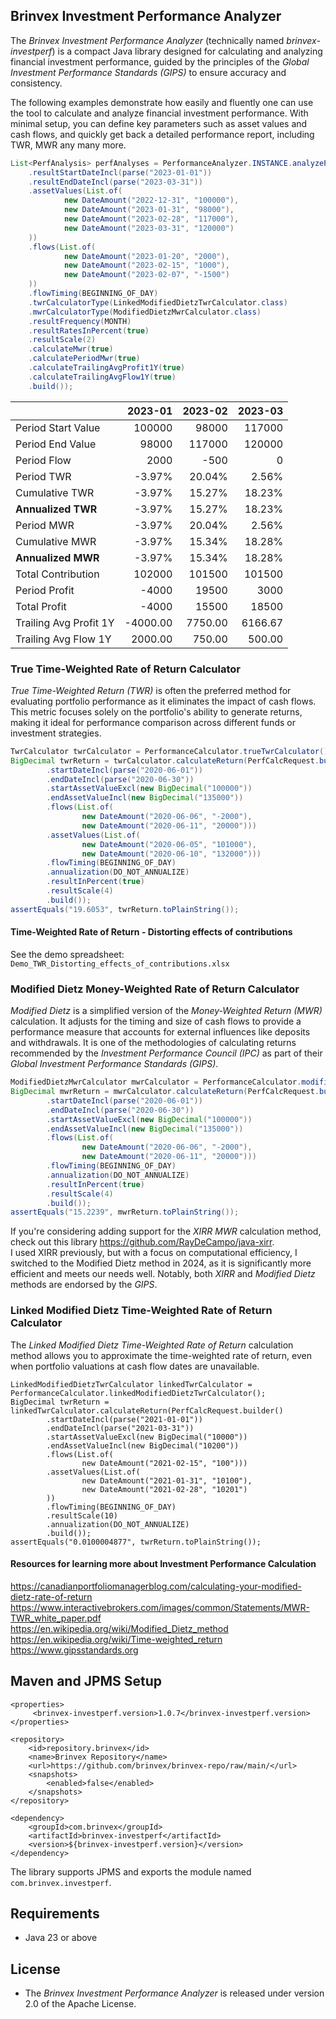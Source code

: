 ## Brinvex Investment Performance Analyzer

The _Brinvex Investment Performance Analyzer_ (technically named _brinvex-investperf_) 
is a compact Java library designed for calculating and analyzing financial investment performance,
guided by the principles of the _Global Investment Performance Standards (GIPS)_ 
to ensure accuracy and consistency.

The following examples demonstrate how easily and fluently one can use the tool to calculate 
and analyze financial investment performance. 
With minimal setup, you can define key parameters such as asset values and cash flows, 
and quickly get back a detailed performance report, including TWR, MWR any many more. 

````java
List<PerfAnalysis> perfAnalyses = PerformanceAnalyzer.INSTANCE.analyzePerformance(PerfAnalysisRequest.builder()
    .resultStartDateIncl(parse("2023-01-01"))
    .resultEndDateIncl(parse("2023-03-31"))
    .assetValues(List.of(
            new DateAmount("2022-12-31", "100000"),
            new DateAmount("2023-01-31", "98000"),
            new DateAmount("2023-02-28", "117000"),
            new DateAmount("2023-03-31", "120000")
    ))
    .flows(List.of(
            new DateAmount("2023-01-20", "2000"),
            new DateAmount("2023-02-15", "1000"),
            new DateAmount("2023-02-07", "-1500")
    ))
    .flowTiming(BEGINNING_OF_DAY)
    .twrCalculatorType(LinkedModifiedDietzTwrCalculator.class)
    .mwrCalculatorType(ModifiedDietzMwrCalculator.class)
    .resultFrequency(MONTH)
    .resultRatesInPercent(true)
    .resultScale(2)
    .calculateMwr(true)
    .calculatePeriodMwr(true)
    .calculateTrailingAvgProfit1Y(true)
    .calculateTrailingAvgFlow1Y(true)
    .build());
````

|                        |  2023-01 | 2023-02 | 2023-03 |
|------------------------|---------:|--------:|--------:|
| Period Start Value     |   100000 |   98000 |  117000 |
| Period End Value       |    98000 |  117000 |  120000 |
| Period Flow            |     2000 |    -500 |       0 |
| Period TWR             |   -3.97% |  20.04% |   2.56% |
| Cumulative TWR         |   -3.97% |  15.27% |  18.23% |
| **Annualized TWR**     |   -3.97% |  15.27% |  18.23% |
| Period MWR             |   -3.97% |  20.04% |   2.56% |
| Cumulative MWR         |   -3.97% |  15.34% |  18.28% |
| **Annualized MWR**     |   -3.97% |  15.34% |  18.28% |
| Total Contribution     |   102000 |  101500 |  101500 |
| Period Profit          |    -4000 |   19500 |    3000 |
| Total Profit           |    -4000 |   15500 |   18500 |
| Trailing Avg Profit 1Y | -4000.00 | 7750.00 | 6166.67 |
| Trailing Avg Flow 1Y   |  2000.00 |  750.00 |  500.00 |

### True Time-Weighted Rate of Return Calculator
_True Time-Weighted Return (TWR)_  is often the preferred method for evaluating portfolio performance
as it eliminates the impact of cash flows.
This metric focuses solely on the portfolio's ability to generate returns,
making it ideal for performance comparison across different funds or investment strategies.
````java
TwrCalculator twrCalculator = PerformanceCalculator.trueTwrCalculator();
BigDecimal twrReturn = twrCalculator.calculateReturn(PerfCalcRequest.builder()
        .startDateIncl(parse("2020-06-01"))
        .endDateIncl(parse("2020-06-30"))
        .startAssetValueExcl(new BigDecimal("100000"))
        .endAssetValueIncl(new BigDecimal("135000"))
        .flows(List.of(
                new DateAmount("2020-06-06", "-2000"),
                new DateAmount("2020-06-11", "20000")))
        .assetValues(List.of(
                new DateAmount("2020-06-05", "101000"),
                new DateAmount("2020-06-10", "132000")))
        .flowTiming(BEGINNING_OF_DAY)
        .annualization(DO_NOT_ANNUALIZE)
        .resultInPercent(true)
        .resultScale(4)
        .build());
assertEquals("19.6053", twrReturn.toPlainString());
````
#### Time-Weighted Rate of Return - Distorting effects of contributions
See the demo spreadsheet:  ```Demo_TWR_Distorting_effects_of_contributions.xlsx```

### Modified Dietz Money-Weighted Rate of Return Calculator

_Modified Dietz_ is a simplified version of the _Money-Weighted Return (MWR)_ calculation. 
It adjusts for the timing and size of cash flows to provide a performance 
measure that accounts for external influences like deposits and withdrawals.
It is one of the methodologies of calculating returns recommended 
by the _Investment Performance Council (IPC)_ as part of their _Global Investment Performance Standards (GIPS)_.

````java
ModifiedDietzMwrCalculator mwrCalculator = PerformanceCalculator.modifiedDietzMwrCalculator();                                                      
BigDecimal mwrReturn = mwrCalculator.calculateReturn(PerfCalcRequest.builder()              
        .startDateIncl(parse("2020-06-01"))                                                 
        .endDateIncl(parse("2020-06-30"))                                                   
        .startAssetValueExcl(new BigDecimal("100000"))                                      
        .endAssetValueIncl(new BigDecimal("135000"))                                        
        .flows(List.of(                                                                     
                new DateAmount("2020-06-06", "-2000"),                                      
                new DateAmount("2020-06-11", "20000")))                                     
        .flowTiming(BEGINNING_OF_DAY)                                                       
        .annualization(DO_NOT_ANNUALIZE)                                                    
        .resultInPercent(true)                                                              
        .resultScale(4)                                                                     
        .build());                                                                          
assertEquals("15.2239", mwrReturn.toPlainString());                                         
````

If you're considering adding support for the _XIRR MWR_ calculation method, 
check out this library https://github.com/RayDeCampo/java-xirr.  
I used XIRR previously, but with a focus on computational efficiency, 
I switched to the Modified Dietz method in 2024, 
as it is significantly more efficient and meets our needs well. 
Notably, both _XIRR_ and _Modified Dietz_ methods are endorsed by the _GIPS_.

### Linked Modified Dietz Time-Weighted Rate of Return Calculator
The _Linked Modified Dietz Time-Weighted Rate of Return_ calculation method allows 
you to approximate the time-weighted rate of return, even when portfolio valuations at cash flow dates are unavailable.
````
LinkedModifiedDietzTwrCalculator linkedTwrCalculator = PerformanceCalculator.linkedModifiedDietzTwrCalculator();
BigDecimal twrReturn = linkedTwrCalculator.calculateReturn(PerfCalcRequest.builder()
        .startDateIncl(parse("2021-01-01"))
        .endDateIncl(parse("2021-03-31"))
        .startAssetValueExcl(new BigDecimal("10000"))
        .endAssetValueIncl(new BigDecimal("10200"))
        .flows(List.of(
                new DateAmount("2021-02-15", "100")))
        .assetValues(List.of(
                new DateAmount("2021-01-31", "10100"),
                new DateAmount("2021-02-28", "10201")
        ))
        .flowTiming(BEGINNING_OF_DAY)
        .resultScale(10)
        .annualization(DO_NOT_ANNUALIZE)
        .build());
assertEquals("0.0100004877", twrReturn.toPlainString());
````

#### Resources for learning more about Investment Performance Calculation

https://canadianportfoliomanagerblog.com/calculating-your-modified-dietz-rate-of-return  
https://www.interactivebrokers.com/images/common/Statements/MWR-TWR_white_paper.pdf  
https://en.wikipedia.org/wiki/Modified_Dietz_method  
https://en.wikipedia.org/wiki/Time-weighted_return  
https://www.gipsstandards.org  

## Maven and JPMS Setup
````
<properties>
     <brinvex-investperf.version>1.0.7</brinvex-investperf.version>
</properties>

<repository>
    <id>repository.brinvex</id>
    <name>Brinvex Repository</name>
    <url>https://github.com/brinvex/brinvex-repo/raw/main/</url>
    <snapshots>
        <enabled>false</enabled>
    </snapshots>
</repository>

<dependency>
    <groupId>com.brinvex</groupId>
    <artifactId>brinvex-investperf</artifactId>
    <version>${brinvex-investperf.version}</version>
</dependency>
````

The library supports JPMS and exports the module named ````com.brinvex.investperf````.

## Requirements

- Java 23 or above

## License

- The _Brinvex Investment Performance Analyzer_ is released under version 2.0 of the Apache License.
